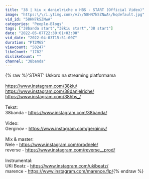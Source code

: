 ```yaml
---
title: "38 | kiu x danielriche x HBS - START (Official Video)"
image: "https:\/\/i.ytimg.com\/vi\/58HN7kSZNwA\/hqdefault.jpg"
vid_id: "58HN7kSZNwA"
categories: "People-Blogs"
tags: ["38banda start","38kiu start","38 start"]
date: "2022-05-07T22:30:01+03:00"
vid_date: "2022-04-03T15:51:00Z"
duration: "PT2M6S"
viewcount: "50247"
likeCount: "1782"
dislikeCount: ""
channel: "38banda"
---
```

{% raw %}'START' Uskoro na streaming platformama<br /><br /><a rel="nofollow" target="blank" href="https://www.instagram.com/38kiu/">https://www.instagram.com/38kiu/</a><br /><a rel="nofollow" target="blank" href="https://www.instagram.com/38danielriche/">https://www.instagram.com/38danielriche/</a><br /><a rel="nofollow" target="blank" href="https://www.instagram.com/38hbs_/">https://www.instagram.com/38hbs_/</a><br /><br />Tekst: <br />38banda - <a rel="nofollow" target="blank" href="https://www.instagram.com/38banda/">https://www.instagram.com/38banda/</a><br /><br />Video: <br />Gerginov - <a rel="nofollow" target="blank" href="https://www.instagram.com/gerqinov/">https://www.instagram.com/gerqinov/</a><br /><br />Mix &amp; master:<br />Nele - <a rel="nofollow" target="blank" href="https://www.instagram.com/prodnele/">https://www.instagram.com/prodnele/</a><br />reverse - <a rel="nofollow" target="blank" href="https://www.instagram.com/reverse__prod/">https://www.instagram.com/reverse__prod/</a><br /><br />Instrumental: <br />UKi Beatz - <a rel="nofollow" target="blank" href="https://www.instagram.com/ukibeatz/">https://www.instagram.com/ukibeatz/</a><br />marence - <a rel="nofollow" target="blank" href="https://www.instagram.com/marence.flp/">https://www.instagram.com/marence.flp/</a>{% endraw %}
